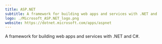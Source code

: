 ```yaml
---
title: ASP.NET
subtitle: A framework for building web apps and services with .NET and C#.
logo: ./Microsoft_ASP.NET_logo.png
website: https://dotnet.microsoft.com/apps/aspnet
---
```


A framework for building web apps and services with .NET and C#.
